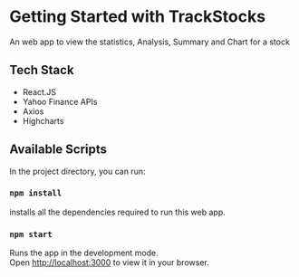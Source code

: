 # Getting Started with TrackStocks
An web app to view the statistics, Analysis, Summary and Chart for a stock

## Tech Stack 
- React.JS
- Yahoo Finance APIs
- Axios
- Highcharts 

## Available Scripts

In the project directory, you can run:

### `npm install`
installs all the dependencies required to run this web app.

### `npm start`

Runs the app in the development mode.\
Open [http://localhost:3000](http://localhost:3000) to view it in your browser.


